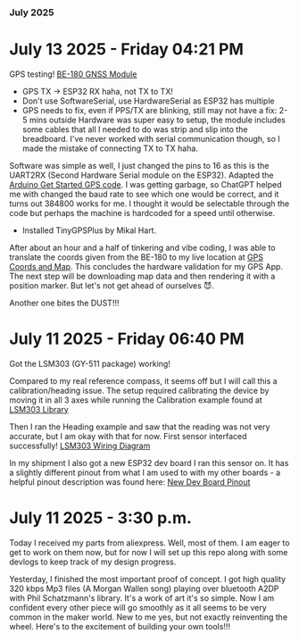 ### July 2025

# July 13 2025 - Friday 04:21 PM
GPS testing! [BE-180 GNSS Module](https://www.beitian.com/en/sys-pd/522.html)
* GPS TX -> ESP32 RX haha, not TX to TX!
* Don't use SoftwareSerial, use HardwareSerial as ESP32 has multiple
* GPS needs to fix, even if PPS/TX are blinking, still may not have a fix: 2-5
  mins outside
Hardware was super easy to setup, the module includes some cables that all
I needed to do was strip and slip into the breadboard. I've never worked with
serial communication though, so I made the mistake of connecting TX to TX haha.

Software was simple as well, I just changed the pins to 16 as this is the
UART2RX (Second Hardware Serial module on the ESP32). Adapted the 
[Arduino Get Started GPS
code](https://arduinogetstarted.com/tutorials/arduino-gps).
I was getting garbage, so ChatGPT helped me with changed the baud rate to see
which one would be correct, and it turns out 384800 works for me. I thought it
would be selectable through the code but perhaps the machine is hardcoded for
a speed until otherwise. 
* Installed TinyGPSPlus by Mikal Hart. 

After about an hour and a half of tinkering and vibe coding, I was able to
translate the coords given from the BE-180 to my live location at 
[GPS Coords and Map](https://www.gps-coordinates.net/). 
This concludes the hardware validation for my GPS App. 
The next step will be downloading map data and then rendering it with
a position marker. But let's not get ahead of ourselves 😈.


Another one bites the DUST!!!

# July 11 2025 - Friday 06:40 PM

Got the LSM303 (GY-511 package) working!  

Compared to my real reference compass, it seems off but I will call this a
calibration/heading issue.  The setup required calibrating the device by moving
it in all 3 axes while running the Calibration example found at [LSM303
Library](https://github.com/pololu/lsm303-arduino/blob/master/examples/Heading/Heading.ino)

Then I ran the Heading example and saw that the reading was not very
accurate, but I am okay with that for now. First sensor interfaced
successfully! [LSM303 Wiring Diagram](https://www.pololu.com/product/2124)

In my shipment I also got a new ESP32 dev board I ran this sensor on. It has a
slightly different pinout from what I am used to with my other boards - a
helpful pinout description was found here: [New Dev Board
Pinout](https://lastminuteengineers.com/esp32-pinout-reference/)

# July 11 2025 - 3:30 p.m.
Today I received my parts from aliexpress. Well, most of them. I am eager to get
to work on them now, but for now I will set up this repo along with some devlogs
to keep track of my design progress.

Yesterday, I finished the most important proof of concept. I got high quality
320 kbps Mp3 files (A Morgan Wallen song) playing over bluetooth A2DP with Phil
Schatzmann's library. It's a work of art it's so simple. Now I am confident
every other piece will go smoothly as it all seems to be very common in the
maker world. New to me yes, but not exactly reinventing the wheel. Here's to the
excitement of building your own tools!!!

